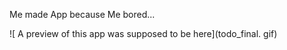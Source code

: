 Me made App because Me bored...

![ A preview of this app was supposed to be here](todo_final. gif)
